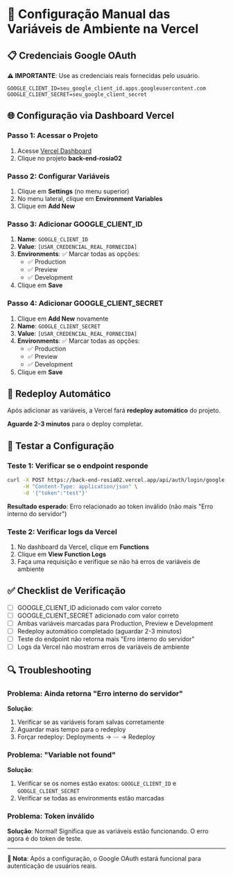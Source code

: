 # 🔧 Configuração Manual das Variáveis de Ambiente na Vercel

## 📋 Credenciais Google OAuth

**⚠️ IMPORTANTE**: Use as credenciais reais fornecidas pelo usuário.

```
GOOGLE_CLIENT_ID=seu_google_client_id.apps.googleusercontent.com
GOOGLE_CLIENT_SECRET=seu_google_client_secret
```

## 🌐 Configuração via Dashboard Vercel

### Passo 1: Acessar o Projeto
1. Acesse [Vercel Dashboard](https://vercel.com/dashboard)
2. Clique no projeto **back-end-rosia02**

### Passo 2: Configurar Variáveis
1. Clique em **Settings** (no menu superior)
2. No menu lateral, clique em **Environment Variables**
3. Clique em **Add New**

### Passo 3: Adicionar GOOGLE_CLIENT_ID
1. **Name**: `GOOGLE_CLIENT_ID`
2. **Value**: `[USAR_CREDENCIAL_REAL_FORNECIDA]`
3. **Environments**: ✅ Marcar todas as opções:
   - ✅ Production
   - ✅ Preview
   - ✅ Development
4. Clique em **Save**

### Passo 4: Adicionar GOOGLE_CLIENT_SECRET
1. Clique em **Add New** novamente
2. **Name**: `GOOGLE_CLIENT_SECRET`
3. **Value**: `[USAR_CREDENCIAL_REAL_FORNECIDA]`
4. **Environments**: ✅ Marcar todas as opções:
   - ✅ Production
   - ✅ Preview
   - ✅ Development
5. Clique em **Save**

## 🚀 Redeploy Automático

Após adicionar as variáveis, a Vercel fará **redeploy automático** do projeto.

**Aguarde 2-3 minutos** para o deploy completar.

## 🧪 Testar a Configuração

### Teste 1: Verificar se o endpoint responde
```bash
curl -X POST https://back-end-rosia02.vercel.app/api/auth/login/google \
     -H "Content-Type: application/json" \
     -d '{"token":"test"}'
```

**Resultado esperado**: Erro relacionado ao token inválido (não mais "Erro interno do servidor")

### Teste 2: Verificar logs da Vercel
1. No dashboard da Vercel, clique em **Functions**
2. Clique em **View Function Logs**
3. Faça uma requisição e verifique se não há erros de variáveis de ambiente

## ✅ Checklist de Verificação

- [ ] GOOGLE_CLIENT_ID adicionado com valor correto
- [ ] GOOGLE_CLIENT_SECRET adicionado com valor correto
- [ ] Ambas variáveis marcadas para Production, Preview e Development
- [ ] Redeploy automático completado (aguardar 2-3 minutos)
- [ ] Teste do endpoint não retorna mais "Erro interno do servidor"
- [ ] Logs da Vercel não mostram erros de variáveis de ambiente

## 🔍 Troubleshooting

### Problema: Ainda retorna "Erro interno do servidor"
**Solução**: 
1. Verificar se as variáveis foram salvas corretamente
2. Aguardar mais tempo para o redeploy
3. Forçar redeploy: Deployments → ⋯ → Redeploy

### Problema: "Variable not found"
**Solução**:
1. Verificar se os nomes estão exatos: `GOOGLE_CLIENT_ID` e `GOOGLE_CLIENT_SECRET`
2. Verificar se todas as environments estão marcadas

### Problema: Token inválido
**Solução**: Normal! Significa que as variáveis estão funcionando. O erro agora é do token de teste.

---

**📝 Nota**: Após a configuração, o Google OAuth estará funcional para autenticação de usuários reais.